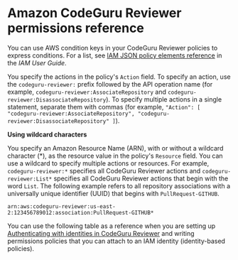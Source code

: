 # Amazon CodeGuru Reviewer permissions reference<a name="auth-and-access-control-permissions-reference"></a>

You can use AWS condition keys in your CodeGuru Reviewer policies to express conditions\. For a list, see [IAM JSON policy elements reference](https://docs.aws.amazon.com/IAM/latest/UserGuide/reference_policies_elements.html#AvailableKeys) in the *IAM User Guide*\. 

You specify the actions in the policy's `Action` field\. To specify an action, use the `codeguru-reviewer:` prefix followed by the API operation name \(for example, `codeguru-reviewer:AssociateRepository` and `codeguru-reviewer:DisassociateRepository`\)\. To specify multiple actions in a single statement, separate them with commas \(for example, `"Action": [ "codeguru-reviewer:AssociateRepository", "codeguru-reviewer:DisassociateRepository" ]`\)\. 

 **Using wildcard characters** 

 You specify an Amazon Resource Name \(ARN\), with or without a wildcard character \(\*\), as the resource value in the policy's `Resource` field\. You can use a wildcard to specify multiple actions or resources\. For example, `codeguru-reviewer:*` specifies all CodeGuru Reviewer actions and `codeguru-reviewer:List*` specifies all CodeGuru Reviewer actions that begin with the word `List`\. The following example refers to all repository associations with a universally unique identifier \(UUID\) that begins with `PullRequest-GITHUB`\. 

```
arn:aws:codeguru-reviewer:us-east-2:123456789012:association:PullRequest-GITHUB*
```

You can use the following table as a reference when you are setting up [Authenticating with identities in CodeGuru Reviewer](security_iam_authentication.md) and writing permissions policies that you can attach to an IAM identity \(identity\-based policies\)\. 